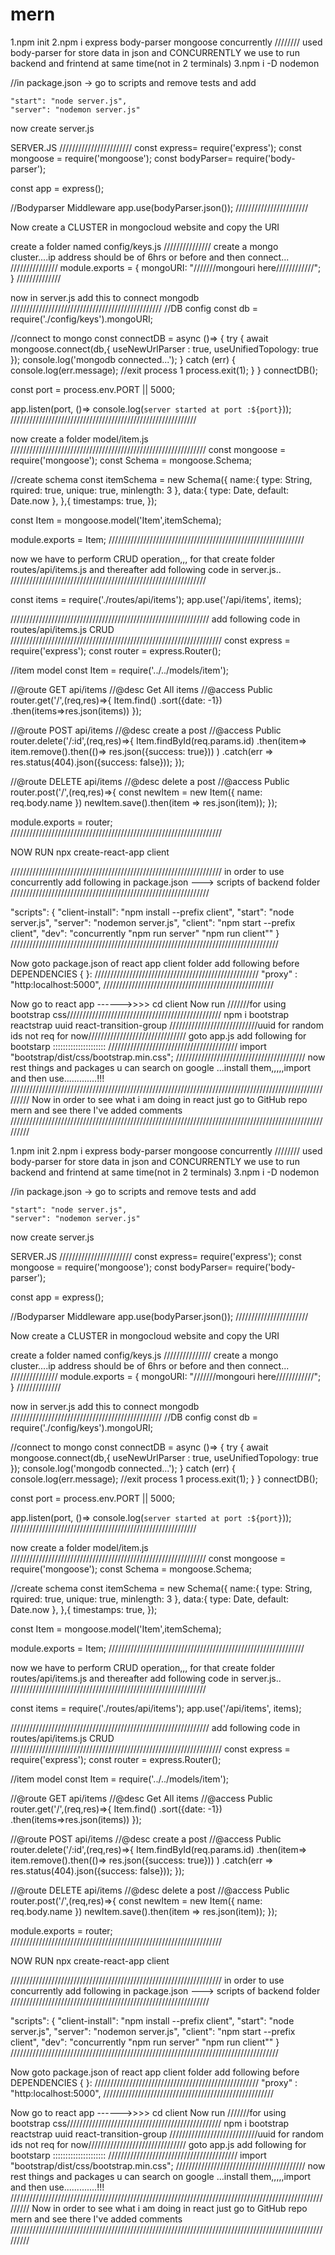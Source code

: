 # mern
1.npm init
2.npm i express body-parser mongoose concurrently
//////// used body-parser for store data in json and CONCURRENTLY we use to run backend and frintend at same time(not in 2 terminals)
3.npm i -D nodemon

//in package.json -> go to scripts and remove tests and add 

    "start": "node server.js",
    "server": "nodemon server.js"

now create server.js

SERVER.JS
///////////////////////
const express= require('express');
const mongoose = require('mongoose');
const bodyParser= require('body-parser');

const app = express();

//Bodyparser Middleware
app.use(bodyParser.json());
///////////////////////

Now create a CLUSTER in mongocloud website and copy the URI

create a folder named config/keys.js
///////////////
create a mongo cluster....ip address should be of 6hrs or before and then connect...
///////////////
module.exports = {
    mongoURI: "///////mongouri here////////////";
}
//////////////

now in server.js add this to connect mongodb
////////////////////////////////////////////////
//DB config
const db = require('./config/keys').mongoURI;

//connect to mongo
const connectDB = async ()=> {
    try {
        await mongoose.connect(db,{
            useNewUrlParser : true,
            useUnifiedTopology: true
        });
        console.log('mongodb connected...');
    } catch (err) {
        console.log(err.message);
        //exit process 1
        process.exit(1);
    }
} 
connectDB();

const port = process.env.PORT || 5000;

app.listen(port, ()=> console.log(`server started at port :${port}`));
///////////////////////////////////////////////////////////

now create a folder model/item.js
//////////////////////////////////////////////////////////////
const mongoose = require('mongoose');
const Schema = mongoose.Schema;

//create schema
const itemSchema = new Schema({
    name:{
        type: String,
        rquired: true,
        unique: true,
        minlength: 3
    },
    data:{
        type: Date,
        default: Date.now
    },
},{
    timestamps: true,
});

const Item = mongoose.model('Item',itemSchema);

module.exports = Item;
////////////////////////////////////////////////////////////// 

now we have to perform CRUD operation,,, for that create folder routes/api/items.js
 and thereafter add following code in server.js..
//////////////////////////////////////////////////////////////

const items = require('./routes/api/items');
app.use('/api/items', items);

///////////////////////////////////////////////////////////////
add following code in routes/api/items.js  CRUD
///////////////////////////////////////////////////////////////////
const express = require('express');
const router = express.Router();

//item model
const Item = require('../../models/item');

//@route GET api/items
//@desc Get All items
//@access Public
router.get('/',(req,res)=>{
    Item.find()
        .sort({date: -1})
        .then(items=>res.json(items))
});

//@route POST api/items
//@desc create a post
//@access Public
router.delete('/:id',(req,res)=>{
    Item.findById(req.params.id)
        .then(item=> item.remove().then(()=> res.json({success: true}))
    )
    .catch(err => res.status(404).json({success: false}));
});

//@route DELETE api/items
//@desc delete a post
//@access Public
router.post('/',(req,res)=>{
    const newItem = new Item({
        name: req.body.name
    })
    newItem.save().then(item => res.json(item));
});


module.exports = router;
///////////////////////////////////////////////////////////////////

NOW RUN npx create-react-app client

///////////////////////////////////////////////////////////////////
in order to use concurrently add following in package.json ---> scripts of backend folder 
///////////////////////////////////////////////////////////////

  "scripts": {
    "client-install": "npm install --prefix client",
    "start": "node server.js",
    "server": "nodemon server.js",
    "client": "npm start --prefix client",
    "dev": "concurrently \"npm run server\" \"npm run client\""
  }
/////////////////////////////////////////////////////////////////////////////////////

Now goto package.json of react app client folder add following before DEPENDENCIES {  }:
////////////////////////////////////////////////////
"proxy" : "http:localhost:5000",
//////////////////////////////////////////////////////


Now go to react app ------>>>> cd client
Now run 
///////for using bootstrap css/////////////////////////////////////////////////
npm i bootstrap reactstrap uuid react-transition-group
////////////////////////////uuid for random ids not req for now///////////////////////////////
goto app.js add following for bootstarp :::::::::::::::::::::
/////////////////////////////////////////
import "bootstrap/dist/css/bootstrap.min.css";
/////////////////////////////////////////
now rest things and packages u can search on google ...install them,,,,,import and then use.............!!!
/////////////////////////////////////////////////////////////////////////////////////////////////////////
Now in order to see what i am doing in react just go to GitHub repo mern and see there I've added comments
/////////////////////////////////////////////////////////////////////////////////////////////////////////







1.npm init
2.npm i express body-parser mongoose concurrently
//////// used body-parser for store data in json and CONCURRENTLY we use to run backend and frintend at same time(not in 2 terminals)
3.npm i -D nodemon

//in package.json -> go to scripts and remove tests and add 

    "start": "node server.js",
    "server": "nodemon server.js"

now create server.js

SERVER.JS
///////////////////////
const express= require('express');
const mongoose = require('mongoose');
const bodyParser= require('body-parser');

const app = express();

//Bodyparser Middleware
app.use(bodyParser.json());
///////////////////////

Now create a CLUSTER in mongocloud website and copy the URI

create a folder named config/keys.js
///////////////
create a mongo cluster....ip address should be of 6hrs or before and then connect...
///////////////
module.exports = {
    mongoURI: "///////mongouri here////////////";
}
//////////////

now in server.js add this to connect mongodb
////////////////////////////////////////////////
//DB config
const db = require('./config/keys').mongoURI;

//connect to mongo
const connectDB = async ()=> {
    try {
        await mongoose.connect(db,{
            useNewUrlParser : true,
            useUnifiedTopology: true
        });
        console.log('mongodb connected...');
    } catch (err) {
        console.log(err.message);
        //exit process 1
        process.exit(1);
    }
} 
connectDB();

const port = process.env.PORT || 5000;

app.listen(port, ()=> console.log(`server started at port :${port}`));
///////////////////////////////////////////////////////////

now create a folder model/item.js
//////////////////////////////////////////////////////////////
const mongoose = require('mongoose');
const Schema = mongoose.Schema;

//create schema
const itemSchema = new Schema({
    name:{
        type: String,
        rquired: true,
        unique: true,
        minlength: 3
    },
    data:{
        type: Date,
        default: Date.now
    },
},{
    timestamps: true,
});

const Item = mongoose.model('Item',itemSchema);

module.exports = Item;
////////////////////////////////////////////////////////////// 

now we have to perform CRUD operation,,, for that create folder routes/api/items.js
 and thereafter add following code in server.js..
//////////////////////////////////////////////////////////////

const items = require('./routes/api/items');
app.use('/api/items', items);

///////////////////////////////////////////////////////////////
add following code in routes/api/items.js  CRUD
///////////////////////////////////////////////////////////////////
const express = require('express');
const router = express.Router();

//item model
const Item = require('../../models/item');

//@route GET api/items
//@desc Get All items
//@access Public
router.get('/',(req,res)=>{
    Item.find()
        .sort({date: -1})
        .then(items=>res.json(items))
});

//@route POST api/items
//@desc create a post
//@access Public
router.delete('/:id',(req,res)=>{
    Item.findById(req.params.id)
        .then(item=> item.remove().then(()=> res.json({success: true}))
    )
    .catch(err => res.status(404).json({success: false}));
});

//@route DELETE api/items
//@desc delete a post
//@access Public
router.post('/',(req,res)=>{
    const newItem = new Item({
        name: req.body.name
    })
    newItem.save().then(item => res.json(item));
});


module.exports = router;
///////////////////////////////////////////////////////////////////

NOW RUN npx create-react-app client

///////////////////////////////////////////////////////////////////
in order to use concurrently add following in package.json ---> scripts of backend folder 
///////////////////////////////////////////////////////////////

  "scripts": {
    "client-install": "npm install --prefix client",
    "start": "node server.js",
    "server": "nodemon server.js",
    "client": "npm start --prefix client",
    "dev": "concurrently \"npm run server\" \"npm run client\""
  }
/////////////////////////////////////////////////////////////////////////////////////

Now goto package.json of react app client folder add following before DEPENDENCIES {  }:
////////////////////////////////////////////////////
"proxy" : "http:localhost:5000",
//////////////////////////////////////////////////////


Now go to react app ------>>>> cd client
Now run 
///////for using bootstrap css/////////////////////////////////////////////////
npm i bootstrap reactstrap uuid react-transition-group
////////////////////////////uuid for random ids not req for now///////////////////////////////
goto app.js add following for bootstarp :::::::::::::::::::::
/////////////////////////////////////////
import "bootstrap/dist/css/bootstrap.min.css";
/////////////////////////////////////////
now rest things and packages u can search on google ...install them,,,,,import and then use.............!!!
/////////////////////////////////////////////////////////////////////////////////////////////////////////
Now in order to see what i am doing in react just go to GitHub repo mern and see there I've added comments
/////////////////////////////////////////////////////////////////////////////////////////////////////////







